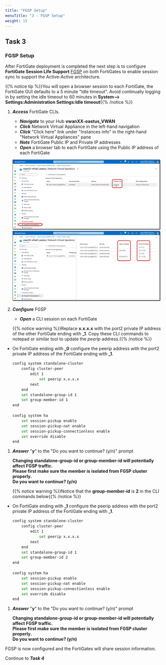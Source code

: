 ```yaml
---
title: "FGSP Setup"
menuTitle: "3 - FGSP Setup"
weight: 15
---
```


## Task 3

### FGSP Setup

After FortiGate deployment is completed the next step is to configure **FortiGate Session Life Support** [FGSP](https://docs.fortinet.com/document/fortigate/7.4.4/administration-guide/869218/fgsp-basic-peer-setup) on both FortiGates to enable session sync to support the  Active-Active architecture.

{{% notice tip %}}You will open a browser session to each FortiGate, the FortiGate GUI defaults to a 5 minute "Idle timeout". Avoid continually logging in by setting the idle timeout to 60 minutes in **System--> Settings:Administration Settings:Idle timeout**{{% /notice %}}

1. ***Access*** FortiGate CLIs.

    - ***Navigate*** to your Hub **vwanXX-eastus_VWAN**
    - ***Click*** Network Virtual Appliance in the left-hand navigation
    - ***Click*** "Click here" link under "Instances info" in the right-hand "Network Virtual Appliances" pane
    - ***Note*** FortiGate Public IP and Private IP addresses
    - ***Open*** a browser tab to each FortiGate using the Public IP address of each FortiGate

    ![fgsp1](../images/fgsp1.jpg)
    ![fgsp2](../images/fgsp2.jpg)

1. ***Configure*** FGSP

    - ***Open*** a CLI session on each FortiGate

    {{% notice warning %}}Replace **x.x.x.x** with the port2 private IP address of the other FortiGate ending with **_1**. Copy these CLI commands to notepad or similar tool to update the *peerip* address.{{% /notice %}}

- On FortiGate ending with **_0** configure the peerip address with the port2 private IP address of the FortiGate ending with **_1**.

    ``` bash
    config system standalone-cluster
        config cluster-peer
            edit 1
                set peerip x.x.x.x
            next
        end
        set standalone-group-id 1
        set group-member-id 1
    end

    config system ha
        set session-pickup enable
        set session-pickup-nat enable
        set session-pickup-connectionless enable
        set override disable
    end
    ```

1. ***Answer*** "**y**" to the "Do you want to continue? (y/n)" prompt

    **Changing standalone-group-id or group-member-id will potentially affect FGSP traffic.**</br>
    **Please first make sure the member is isolated from FGSP cluster properly.**</br>
    **Do you want to continue? (y/n)**</br>

    {{% notice warning %}}Notice that the **group-member-id** is **2** in the CLI commands below{{% /notice %}}

- On FortiGate ending with **_1** configure the peerip address with the port2 private IP address of the FortiGate ending with **_1**.

    ``` bash
    config system standalone-cluster
        config cluster-peer
            edit 1
                set peerip x.x.x.x
            next
        end
        set standalone-group-id 1
        set group-member-id 2
    end

    config system ha
        set session-pickup enable
        set session-pickup-nat enable
        set session-pickup-connectionless enable
        set override disable
    end
    ```

1. ***Answer*** "**y**" to the "Do you want to continue? (y/n)" prompt

    **Changing standalone-group-id or group-member-id will potentially affect FGSP traffic.**</br>
    **Please first make sure the member is isolated from FGSP cluster properly.**</br>
    **Do you want to continue? (y/n)**</br>

FGSP is now configured and the FortiGates will share session information.

Continue to ***Task 4***
